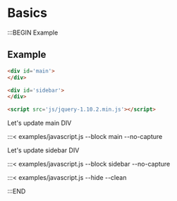 # Basics

:::BEGIN Example

## Example

```html
<div id='main'>
</div>

<div id='sidebar'>
</div>

<script src='js/jquery-1.10.2.min.js'></script>
```

Let's update main DIV

:::< examples/javascript.js --block main --no-capture

Let's update sidebar DIV

:::< examples/javascript.js --block sidebar --no-capture


:::< examples/javascript.js --hide --clean

:::END


